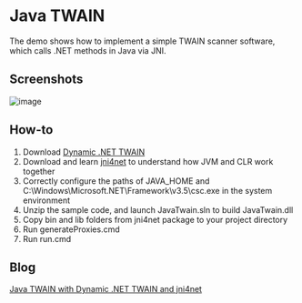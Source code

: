 Java TWAIN
=========
The demo shows how to implement a simple TWAIN scanner software, which calls .NET methods in Java via JNI.

Screenshots
-----------
![image](http://www.codepool.biz/wp-content/uploads/2014/06/Java_twain.png)

How-to
-----------
1. Download [Dynamic .NET TWAIN][1]
2. Download and learn [jni4net][2] to understand how JVM and CLR work together
3. Correctly configure the paths of JAVA_HOME and  C:\Windows\Microsoft.NET\Framework\v3.5\csc.exe in the system environment
4. Unzip the sample code, and launch JavaTwain.sln to build JavaTwain.dll
5. Copy bin and lib folders from jni4net package to your project directory
6. Run generateProxies.cmd
7. Run run.cmd


Blog
-----------
[Java TWAIN with Dynamic .NET TWAIN and jni4net][3]

[1]:https://www.dynamsoft.com/Secure/Register_ClientInfo.aspx?productName=NetTWAIN&from=FromDownload
[2]:http://jni4net.sourceforge.net/
[3]:http://www.codepool.biz/ocr-barcode-twain/twain-sdk/java-twain-with-dynamic-net-twain-and-jni4net.html
